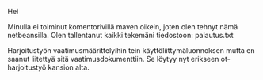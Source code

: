 Hei

Minulla ei toiminut komentorivillä maven oikein, joten olen tehnyt nämä netbeansilla. Olen tallentanut kaikki tekemäni tiedostoon: palautus.txt 

Harjoitustyön vaatimusmäärittelyihin tein käyttöliittymäluonnoksen mutta en saanut liitettyä sitä vaatimusdokumenttiin. Se löytyy nyt erikseen ot-harjoitustyö kansion alta.
